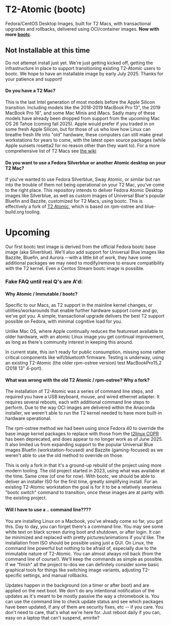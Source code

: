 # T2-Atomic (bootc)
Fedora/CentOS Desktop Images, built for T2 Macs, with transactional upgrades and rollbacks, delivered using OCI/container images. **Now with more [bootc](https://bootc-dev.github.io/bootc/)**.
## Not Installable at this time
Do not attempt install just yet. We're just getting kicked off, getting the infrastructure in place to support transitioning existing T2-Atomic users to bootc. We hope to have an installable image by early July 2025. Thanks for your patience and support! 

#### Do you have a T2 Mac? 
This is the last Intel generation of most models before the Apple Silicon transition. Including models like the 2018-2019 MacBook Pro 13", the 2019 MacBook Pro 16", and some Mac Minis and iMacs. Sadly many of these models have already been dropped from support from the upcoming Mac OS 26 Tahoe (coming fall 2025). Apple would prefer if you traded in on some fresh Apple Silicon, but for those of us who love how Linux can breathe fresh life into "old" hardware, these computers can still make great workstations for years to come, with the latest open source packages (while Apple sunsets rosetta2 for no reason other than they want to). 
For a more comprehensive list of T2 Macs see [the wiki](https://github.com/kansei-os/t2-atomic/wiki/T2-Hardware)

#### Do you want to use a Fedora Silverblue or another Atomic desktop on your T2 Mac?
If you've wanted to use Fedora Silverblue, Sway Atomic, or similar but ran into the trouble of them not being operational on your T2 Mac, you've come to the right place. This repository intends to deliver Fedora Atomic Desktop images like Silverblue, as well as custom images of Universal Blue's popular Bluefin and Bazzite, customized for T2 Macs, using bootc. This is effectively a fork of [T2 Atomic](https://github.com/lauretano/t2-atomic/), which is based on rpm-ostree and blue-build.org tooling.

# Upcoming
Our first bootc test image is derived from the official Fedora bootc base image (aka Silverblue). We'll also add support for Universal Blue images like Bazzite, Bluefin, and Aurora --with a little bit of work, they have some additional packages we may need to modify/remove to ensure compatibility with the T2 kernel. Even a Centos Stream bootc image is possible.

### Fake FAQ until real Q's are A'd:
#### Why Atomic / Immutable / bootc?
Specific to our Macs, as T2 support in the mainline kernel changes, or utilities/workarounds that enable further hardware support come and go, we've got you. A simple, transactional upgrade delivers the best T2 support possible on Fedora, with minimal cognitive load for you.

Unlike Mac OS, where Apple continually reduces the featureset available to older hardware, with an atomic Linux image you get continual improvement, as long as there's community interest in keeping this around.
 
In current state, this isn't ready for public consumption, missing some rather critical components like wifi/bluetooth firmware. Testing is underway, using an existing T2-Atomic (the older rpm-ostree version) test MacBookPro15,2 (2018 13" 4-port).

#### What was wrong with the old T2 Atomic / rpm-ostree? Why a fork?

The installation of T2-Atomic was a series of command line steps, and required you have a USB keyboard, mouse, and wired ethernet adapter. It requires several reboots, each with additional command line steps to perform. Due to the way OCI images are delivered within the Anaconda installer, we weren't able to run the T2 kernel needed to have more built-in hardware operational.

The rpm-ostree method we had been using since Fedora 40 to override the base image kernel packages to replace with those from the [t2linux COPR](https://copr.fedorainfracloud.org/coprs/sharpenedblade/t2linux/) has been deprecated, and does appear to no longer work as of June 2025. It also limited us from expanding support to the popular Universal Blue images Bluefin (workstation-focused) and Bazzite (gaming-focused) as we weren't able to use the old method to override on those.

This is only a fork in that it's a ground-up rebuild of the project using more modern tooling. The old project started in 2023, using what was available at the time. Same crew (of one for now). With bootc, we should be able to deliver an installer ISO for the first time, greatly simplifying install. For an existing T2-Atomic workstation the goal is for it to be a relatively seamless "bootc switch" command to transition, once these images are at parity with the existing project.

#### Will I have to use a .. command line????
You are installing Linux on a Macbook, you've already come so far, you got this. Day to day, you can forget there's a command line. You may see some white text on black screen during boot and shutdown, or after login. It can be minimized and replaced with pretty pictures/animations if you'd like. The installation from ISO should be possible using just a GUI. On Linux, the command line powerful but nothing to be afraid of, especially due to the immutable nature of T2-Atomic. You can almost always roll back (from the command line of course!). We'll keep the commands as simple as possible. If we "finish" all the project to-dos we can definitely consider some basic graphical tools for things like switching image variants, adjusting T2-specific settings, and manual rollbacks.

Updates happen in the background (on a timer or after boot) and are applied on the next boot. We don't do any intentional notification of the updates as it's meant to be mostly passive the way a chromebook is. You can use the command line to check update status and see which packages have been updated, if any of them are security fixes, etc -- if you care. You don't need to care, that's what we're here for. Just reboot daily if you can, easy on a laptop that can't suspend, amirite?
